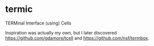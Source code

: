 # termic

TERMinal Interface (using) Cells

Inspiration was actually my own, but I later discovered https://github.com/gdamore/tcell and https://github.com/nsf/termbox.
